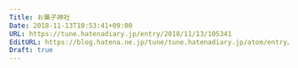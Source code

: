 ```yaml
---
Title: お菓子神社
Date: 2018-11-13T10:53:41+09:00
URL: https://tune.hatenadiary.jp/entry/2018/11/13/105341
EditURL: https://blog.hatena.ne.jp/tune/tune.hatenadiary.jp/atom/entry/10257846132668987629
Draft: true
---
```


